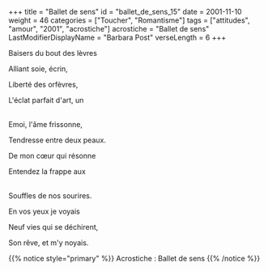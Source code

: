 +++
title = "Ballet de sens"
id = "ballet_de_sens_15"
date = 2001-11-10
weight = 46
categories = ["Toucher", "Romantisme"]
tags = ["attitudes", "amour", "2001", "acrostiche"]
acrostiche = "Ballet de sens"
LastModifierDisplayName = "Barbara Post"
verseLength = 6
+++

Baisers du bout des lèvres

Alliant soie, écrin,

Liberté des orfèvres,

L'éclat parfait d'art, un

 \
Emoi, l'âme frissonne,

Tendresse entre deux peaux.

De mon cœur qui résonne

Entendez la frappe aux

 \
Souffles de nos sourires.

En vos yeux je voyais

Neuf vies qui se déchirent,

Son rêve, et m'y noyais.

{{% notice style="primary" %}}
Acrostiche : Ballet de sens
{{% /notice %}}
